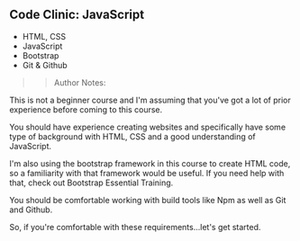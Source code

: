 ## Code Clinic: JavaScript

- HTML, CSS
- JavaScript
- Bootstrap
- Git & Github

> > Author Notes:

This is not a beginner course and I'm assuming that you've got a lot of prior experience before coming to this course.

You should have experience creating websites and specifically have some type of background with HTML, CSS and a good understanding of JavaScript.

I'm also using the bootstrap framework in this course to create HTML code, so a familiarity with that framework would be useful. If you need help with that, check out Bootstrap Essential Training.

You should be comfortable working with build tools like Npm as well as Git and Github.

So, if you're comfortable with these requirements...let's get started.
